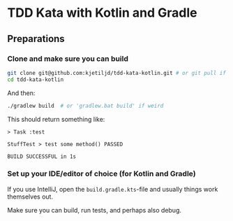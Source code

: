 # TDD Kata with Kotlin and Gradle

## Preparations

### Clone and make sure you can build

```sh
git clone git@github.com:kjetiljd/tdd-kata-kotlin.git # or git pull if already cloned
cd tdd-kata-kotlin
```
And then:
```sh
./gradlew build  # or 'gradlew.bat build' if weird
```
This should return something like:

```
> Task :test

StuffTest > test some method() PASSED

BUILD SUCCESSFUL in 1s
```


### Set up your IDE/editor of choice (for Kotlin and Gradle)

If you use IntelliJ, open the `build.gradle.kts`-file and usually things work themselves out.

Make sure you can build, run tests, and perhaps also debug.
